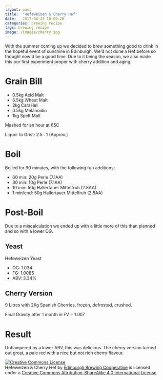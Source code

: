 ```yaml
---
layout: post
title:  "Hefeweizen & Cherry Hef"
date:   2017-04-22 10:00:20
categories: brewing recipe
tags: brewing recipe
image: /images/cherry.jpg
---
```


With the summer coming up we decided to brew something good to drink in the hopeful event of sunshine in Edinburgh. We'd not done a Hef before so thought now'd be a good time. Due to it being the season, we also made this our first experiment proper with cherry addition and aging.

Grain Bill
==========

- 0.5kg Acid Malt
- 6.5kg Wheat Malt
- 2kg CaraHell
- 0.5kg Melanoidin
- 1kg Spelt Malt

Mashed for an hour at 65C

Liquor to Grist: 2.5 : 1 (Approx.)

Boil
====

Boiled for 90 minutes, with the following fun additions:

- 60 min: 20g Perle (7.1AA)
- 30 min: 10g Perle (7.1AA)
- 10 min: 50g Hallertauer Mittelfruh (2.8AA)
- 1 min/end: 50g Hallertauer Mittelfruh (2.8AA)

Post-Boil
=========

Due to a miscalculation we ended up with a little more of this than planned and so with a lower OG.

Yeast
-----

Hefeweizen Yeast

- OG: 1.034
- FG: 1.0085
- ABV: 3.34%

Cherry Version
--------------

9 Litres with 2Kg Spanish Cherries, frozen, defrosted, crushed.

Final Gravity after 1 month in FV = 1.007

Result
======

Unhampered by a lower ABV, this was delicious. The cherry version turned out great, a pale red with a nice but not rich cherry flavour.

<a rel="license" href="http://creativecommons.org/licenses/by-sa/4.0/"><img alt="Creative Commons License" style="border-width:0" src="https://i.creativecommons.org/l/by-sa/4.0/88x31.png" /></a><br /><span xmlns:dct="http://purl.org/dc/terms/" href="http://purl.org/dc/dcmitype/Text" property="dct:title" rel="dct:type">Hefeweizen & Cherry Hef</span> by <a xmlns:cc="http://creativecommons.org/ns#" href="https://edinburgh-brewing-cooperative.github.io" property="cc:attributionName" rel="cc:attributionURL">Edinburgh Brewing Cooperative</a> is licensed under a <a rel="license" href="http://creativecommons.org/licenses/by-sa/4.0/">Creative Commons Attribution-ShareAlike 4.0 International License</a>.
